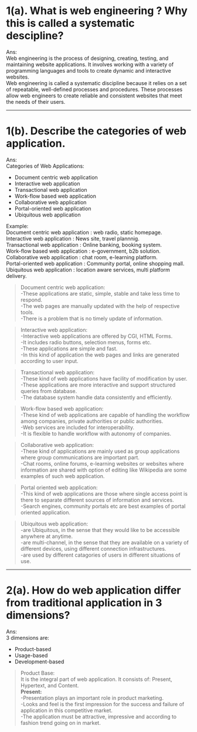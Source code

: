 # 1(a). What is web engineering ? Why this is called a systematic descipline?
Ans:    
Web engineering is the process of designing, creating, testing, and maintaining website applications. It involves working with a variety of programming languages and tools to create dynamic and interactive websites.  
Web engineering is called a systematic discipline because it relies on a set of repeatable, well-defined processes and procedures. These processes allow web engineers to create reliable and consistent websites that meet the needs of their users.

---  
# 1(b). Describe the categories of web application.  
Ans:  
Categories of Web Applications:  
- Document centric web application  
- Interactive web application  
- Transactional web application  
- Work-flow based web application  
- Collaborative web application  
- Portal-oriented web application  
- Ubiquitous web application  
  
Example:  
Document centric web application : web radio, static homepage.  
Interactive web application : News site, travel plannnig.  
Transactional web application : Online banking, booking system.  
Work-flow based web application : e-government, b2b solution.  
Collaborative web application : chat room, e-learning platform.  
Portal-oriented web application : Community portal, online shopping mall.  
Ubiquitous web application : location aware services, multi platform delivery.  

> Document centric web application:  
-These applications are static, simple, stable and take less time to respond.  
-The web pages are manually updated with the help of respective tools.  
-There is a problem that is no timely update of information.   

> Interactive web application:  
-Interactive web applications are offered by CGI, HTML Forms.  
-It includes radio buttons, selection menus, forms etc.   
-These applications are simple and fast.  
-In this kind of application the web pages and links are generated according to user input.  

> Transactional web application:  
-These kind of web applications have facility of modification by user.   
-These applications are more interactive and support structured queries from database.   
-The database system handle data consistently and efficiently.

> Work-flow based web application:  
-These kind of web applications are capable of handling the workflow among companies, private authorities or public authorities.   
-Web services are included for interoperability.   
-It is flexible to handle workflow with autonomy of companies. 

> Collaborative web application:  
-These kind of applications are mainly used as group applications where group communications are important part.   
-Chat rooms, online forums, e-learning websites or websites where information are shared with option of editing like Wikipedia are some examples of such web application.

> Portal oriented web application:  
-This kind of web applications are those where single access point is there to separate different sources of information and services.   
-Search engines, community portals etc are best examples of portal oriented application.

> Ubiquitous web application:  
-are Ubiquitous, in the sense that they would like to be accessible anywhere at anytime.  
-are multi-channel, in the sense that they are available on a variety of different devices, using different connection infrastructures.  
-are used by different catagories of users in different situations of use.  

---  

# 2(a). How do web application differ from traditional application in 3 dimensions?  
Ans:  
3 dimensions are:  
- Product-based  
- Usage-based  
- Development-based  

> Product Base:  
It is the integral part of web application. It consists of: Present, Hypertext, and Content.   
<b>Present:</b>   
-Presentation plays an important role in product marketing.   
-Looks and feel is the first impression for the success and failure of application in this competitive market.   
-The application must be attractive, impressive and according to fashion trend going on in market.
